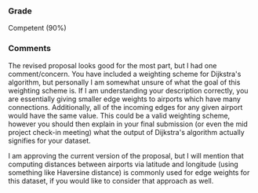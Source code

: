 ### Grade
Competent (90%)

### Comments
The revised proposal looks good for the most part, but I had one comment/concern. You have included a weighting scheme for Dijkstra's algorithm, but personally I am somewhat unsure of what the goal of this weighting scheme is. If I am understanding your description correctly, you are essentially giving smaller edge weights to airports which have many connections. Additionally, all of the incoming edges for any given airport would have the same value. This could be a valid weighting scheme, however you should then explain in your final submission (or even the mid project check-in meeting) what the output of Dijkstra's algorithm actually signifies for your dataset.

I am approving the current version of the proposal, but I will mention that computing distances between airports via latitude and longitude (using something like Haversine distance) is commonly used for edge weights for this dataset, if you would like to consider that approach as well.
